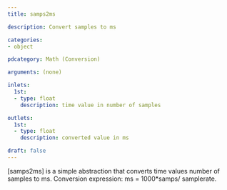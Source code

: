 ```yaml
---
title: samps2ms

description: Convert samples to ms

categories:
- object

pdcategory: Math (Conversion)

arguments: (none)

inlets:
  1st:
  - type: float
    description: time value in number of samples

outlets:
  1st:
  - type: float
    description: converted value in ms

draft: false
---
```


[samps2ms] is a simple abstraction that converts time values number of samples to ms. Conversion expression: ms = 1000*samps/ samplerate.
